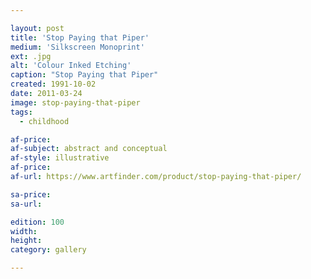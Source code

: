 ```yaml
---

layout: post
title: 'Stop Paying that Piper'
medium: 'Silkscreen Monoprint'
ext: .jpg
alt: 'Colour Inked Etching'
caption: "Stop Paying that Piper"
created: 1991-10-02
date: 2011-03-24
image: stop-paying-that-piper
tags:
  - childhood

af-price:
af-subject: abstract and conceptual
af-style: illustrative
af-price:
af-url: https://www.artfinder.com/product/stop-paying-that-piper/

sa-price:
sa-url:

edition: 100
width:
height:
category: gallery

---
```

